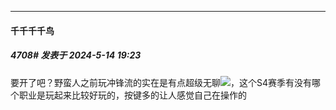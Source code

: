 ﻿
*****

####  千千千千鸟  
##### 4708#       发表于 2024-5-14 19:23

要开了吧？野蛮人之前玩冲锋流的实在是有点超级无聊<img src="https://static.saraba1st.com/image/smiley/face2017/013.png" referrerpolicy="no-referrer">，这个S4赛季有没有哪个职业是玩起来比较好玩的，按键多的让人感觉自己在操作的

